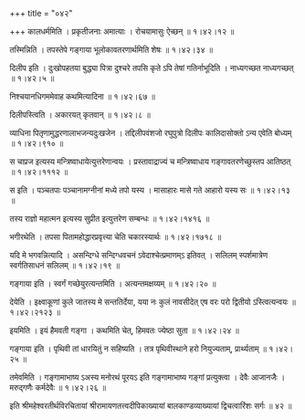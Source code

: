 +++
title = "०४२"

+++
कालधर्ममिति । प्रकृतीजनाः अमात्याः । रोचयामासुः ऐच्छन्  ॥  १।४२।१२ ॥   

  

तस्मिन्निति । तपस्तेपे गङ्गाया भूलोकावतरणार्थमिति शेषः  ॥  १।४२।३४ ॥   

  

दिलीप इति । दुःखोपहतया बुद्ध्या पित्रा दुश्चरे तपसि कृते ऽपि तेषां गतिर्नाभूदिति । नाध्यगच्छत नाध्यगच्छत्  ॥  १।४२।५ ॥   

  

निश्चयानधिगममेवाह कथमित्यादिना  ॥  १।४२।६७ ॥   

  

दिलीपस्त्विति । अकारयत् कृतवान्  ॥  १।४२।८ ॥   

  

व्याधिना पितृणामुद्धरणालाभजन्यदुःखजेन । तद्दिलीपवंशजो रघुपुत्रो दिलीपः कालिदासोक्तो ऽन्य एवेति बोध्यम्  ॥  १।४२।९१० ॥   

  

स चाप्रज इत्यस्य मन्त्रिष्वाधायेत्युत्तरेणान्वयः । प्रस्तावाद्राज्यं च मन्त्रिष्वाधाय गङ्गावतरणेच्छुस्तप आतिष्ठत्  ॥  १।४२।१११२ ॥   

  

स इति । पञ्चतपाः पञ्चानामग्नीनां मध्ये तपो यस्य । मासाहारः मासे गते आहारो यस्य सः  ॥  १।४२।१३ ॥   

  

तस्य राज्ञो महात्मन इत्यस्य सुप्रीत इत्युत्तरेण सम्बन्धः  ॥  १।४२।१४१६ ॥   

  

भगीरथेति । तपसा पितामहोद्धारप्रवृत्त्या चेति चकारस्यार्थः  ॥  १।४२।१७१८ ॥   

  

यदि मे भगवन्नित्यादि । असन्दिग्धे सन्दिग्धवचनं ऽवेदाश्चेत्प्रमाणम्ऽ इतिवत् । सलिलम् स्पर्शमात्रेण स्वर्गतिसाधनं सलिलम्  ॥  १।४२।१९ ॥   

  

गङ्गाया इति । स्वर्गं गच्छेयुरत्यन्तमिति । अत्यन्तमक्षय्यम्  ॥  १।४२।२० ॥   

  

देयेति । इक्ष्वाकूणां कुले जातस्य मे सन्ततिर्देया, यया नः कुलं नावसीदेत् एष वरः परो द्वितीयो ऽस्त्वित्यन्वयः  ॥  १।४२।२१२३ ॥   

  

इयमिति । इयं हैमवती गङ्गा । कथमिति चेत्, हिमवतः ज्येष्ठा सुता  ॥  १।४२।२४ ॥   

  

गङ्गाया इति । पृथिवी तां धारयितुं न सहिष्यति । तत्र पृथिवीस्थाने हरो नियुज्यताम्, प्रार्थ्यताम्  ॥  १।४२।२५ ॥   

  

तमेवमिति । गङ्गामाभाष्य ऽअस्य मनोरथं पूरयऽ इति गङ्गामाभाष्य गङ्गां प्रत्युक्त्वा । देवैः आजानजैः । मरुद्गणैः कर्मदेवैः  ॥  १।४२।२६ ॥   

  

इति श्रीमहेश्वरतीर्थविरचितायां श्रीरामायणतत्त्वदीपिकाख्यायां बालकाण्डव्याख्यायां द्विचत्वारिंशः सर्गः  ॥  ४२  ॥   

  

  

